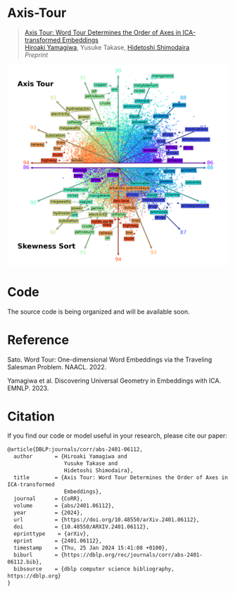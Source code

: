 # Axis-Tour

> [Axis Tour: Word Tour Determines the Order of Axes in ICA-transformed Embeddings](https://arxiv.org/abs/2401.06112)                 
> [Hiroaki Yamagiwa](https://ymgw55.github.io/), Yusuke Takase, [Hidetoshi Shimodaira](http://stat.sys.i.kyoto-u.ac.jp/members/shimo/)                 
> *Preprint*

![Fig. 1](assets/fig1.png)

# Code
The source code is being organized and will be available soon. 

# Reference
Sato. Word Tour: One-dimensional Word Embeddings via the Traveling Salesman Problem. NAACL. 2022.

Yamagiwa et al. Discovering Universal Geometry in Embeddings with ICA. EMNLP. 2023.

# Citation
If you find our code or model useful in your research, please cite our paper:
```
@article{DBLP:journals/corr/abs-2401-06112,
  author       = {Hiroaki Yamagiwa and
                  Yusuke Takase and
                  Hidetoshi Shimodaira},
  title        = {Axis Tour: Word Tour Determines the Order of Axes in ICA-transformed
                  Embeddings},
  journal      = {CoRR},
  volume       = {abs/2401.06112},
  year         = {2024},
  url          = {https://doi.org/10.48550/arXiv.2401.06112},
  doi          = {10.48550/ARXIV.2401.06112},
  eprinttype    = {arXiv},
  eprint       = {2401.06112},
  timestamp    = {Thu, 25 Jan 2024 15:41:08 +0100},
  biburl       = {https://dblp.org/rec/journals/corr/abs-2401-06112.bib},
  bibsource    = {dblp computer science bibliography, https://dblp.org}
}
```